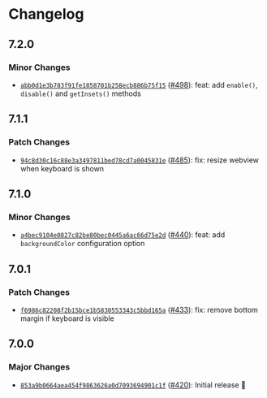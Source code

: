 # Changelog

## 7.2.0

### Minor Changes

- [`abb0d1e3b783f91fe1858701b258ecb886b75f15`](https://github.com/capawesome-team/capacitor-plugins/commit/abb0d1e3b783f91fe1858701b258ecb886b75f15) ([#498](https://github.com/capawesome-team/capacitor-plugins/pull/498)): feat: add `enable()`, `disable()` and `getInsets()` methods

## 7.1.1

### Patch Changes

- [`94c8d30c16c88e3a3497811bed78cd7a0045831e`](https://github.com/capawesome-team/capacitor-plugins/commit/94c8d30c16c88e3a3497811bed78cd7a0045831e) ([#485](https://github.com/capawesome-team/capacitor-plugins/pull/485)): fix: resize webview when keyboard is shown

## 7.1.0

### Minor Changes

- [`a4bec9104e0827c82be80bec0445a6ac66d75e2d`](https://github.com/capawesome-team/capacitor-plugins/commit/a4bec9104e0827c82be80bec0445a6ac66d75e2d) ([#440](https://github.com/capawesome-team/capacitor-plugins/pull/440)): feat: add `backgroundColor` configuration option

## 7.0.1

### Patch Changes

- [`f6986c82208f2b15bce1b5830553343c5bbd165a`](https://github.com/capawesome-team/capacitor-plugins/commit/f6986c82208f2b15bce1b5830553343c5bbd165a) ([#433](https://github.com/capawesome-team/capacitor-plugins/pull/433)): fix: remove bottom margin if keyboard is visible

## 7.0.0

### Major Changes

- [`853a9b0664aea454f9863626a0d7093694901c1f`](https://github.com/capawesome-team/capacitor-plugins/commit/853a9b0664aea454f9863626a0d7093694901c1f) ([#420](https://github.com/capawesome-team/capacitor-plugins/pull/420)): Initial release 🎉
